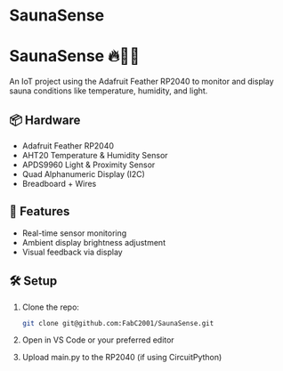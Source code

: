 # SaunaSense
# SaunaSense 🔥🧖‍♂️

An IoT project using the Adafruit Feather RP2040 to monitor and display sauna conditions like temperature, humidity, and light.

## 📦 Hardware

- Adafruit Feather RP2040
- AHT20 Temperature & Humidity Sensor
- APDS9960 Light & Proximity Sensor
- Quad Alphanumeric Display (I2C)
- Breadboard + Wires

## 🔧 Features

- Real-time sensor monitoring
- Ambient display brightness adjustment
- Visual feedback via display

## 🛠 Setup

1. Clone the repo:
   ```bash
   git clone git@github.com:FabC2001/SaunaSense.git
2. Open in VS Code or your preferred editor

3. Upload main.py to the RP2040 (if using CircuitPython)